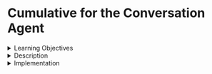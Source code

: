 # Cumulative for the Conversation Agent



<details><summary>Learning Objectives</summary>

# Learning Objectives for the Conversation Agents topic.

### Learning Objectives

After completing this module, associates should be able to:
- Use agent optimized for conversation
- Create a conversation agent using LCEL
</details>
<details><summary>Description</summary>

# Description of the Conversation Agents topic.

### Conversation Agents
We illustrate the utilization of an agent fine-tuned for conversational interactions. Many agents are typically tailored for utilizing tools to deduce the optimal response, a scenario less suitable for conversational settings where interaction with the user is paramount.

In contrast to the conventional ReAct agent, the primary distinction lies in the prompt. Here, our aim is to cultivate a more conversational tone.
```python
from langchain.agents import AgentType, Tool, initialize_agent
from langchain.llms import OpenAI
from langchain.memory import ConversationBufferMemory
from langchain.utilities import SerpAPIWrapper

search = SerpAPIWrapper()
tools = [
    Tool(
        name="Search",
        func=search.run,
        description="useful for a general search tool",
    ),
]


llm = OpenAI()
```

</details>
<details><summary>Implementation</summary> 

# Implementation for the Conversation Agents topic

### Conversation Agents
We show how to create this agent using LCEL
```python
from langchain import hub
from langchain.agents.format_scratchpad import format_log_to_str
from langchain.agents.output_parsers import ReActSingleInputOutputParser
from langchain.tools.render import render_text_description

prompt = hub.pull("somegithub")

prompt = prompt.partial(
    tools=render_text_description(tools),
    tool_names=", ".join([t.name for t in tools]),
)

llm_with_stop = llm.bind(stop=["\nObservation"])

agent = (
    {
        "input": lambda x: x["input"],
        "agent_scratchpad": lambda x: format_log_to_str(x["intermediate_steps"]),
        "chat_history": lambda x: x["chat_history"],
    }
    | prompt
    | llm_with_stop
    | ReActSingleInputOutputParser()
)
```
```python
from langchain.agents import AgentExecutor

memory = ConversationBufferMemory(memory_key="chat_history")
agent_executor = AgentExecutor(agent=agent, tools=tools, verbose=True, memory=memory)

agent_executor.invoke({"input": "hello, i am jon"})["output"]

agent_executor.invoke({"input": "what is my name?"})["output"]

```
</details>
